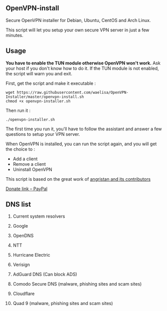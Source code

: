 ## OpenVPN-install
Secure OpenVPN installer for Debian, Ubuntu, CentOS and Arch Linux.

This script will let you setup your own secure VPN server in just a few minutes.

## Usage

**You have to enable the TUN module otherwise OpenVPN won't work.** Ask your host if you don't know how to do it. If the TUN module is not enabled, the script will warn you and exit.

First, get the script and make it executable :

```
wget https://raw.githubusercontent.com/waelisa/OpenVPN-Installer/master/openvpn-install.sh
chmod +x openvpn-installer.sh
```
Then run it :

`./openvpn-installer.sh`

The first time you run it, you'll have to follow the assistant and answer a few questions to setup your VPN server.

When OpenVPN is installed, you can run the script again, and you will get the choice to :

- Add a client
- Remove a client
- Uninstall OpenVPN

This script is based on the great work of [angristan and its contributors](https://github.com/angristan/openvpn-install)

[Donate link – PayPal](https://www.paypal.me/WaelIsa)

## DNS list
1) Current system resolvers

2) Google

3) OpenDNS

4) NTT

5) Hurricane Electric

6) Verisign

7) AdGuard DNS (Can block ADS)

8) Comodo Secure DNS (malware, phishing sites and scam sites)

9) Cloudflare

10) Quad 9 (malware, phishing sites and scam sites)
